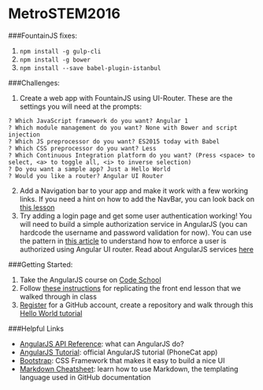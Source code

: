 # MetroSTEM2016

###FountainJS fixes:
1. `npm install -g gulp-cli`
2. `npm install -g bower`
3. `npm install --save babel-plugin-istanbul`

###Challenges:
1. Create a web app with FountainJS using UI-Router. These are the settings you will need at the prompts:

  ```
? Which JavaScript framework do you want? Angular 1
? Which module management do you want? None with Bower and script injection
? Which JS preprocessor do you want? ES2015 today with Babel
? Which CSS preprocessor do you want? Less
? Which Continuous Integration platform do you want? (Press <space> to select, <a> to toggle all, <i> to inverse selection)
? Do you want a sample app? Just a Hello World
? Would you like a router? Angular UI Router
  ```
2. Add a Navigation bar to your app and make it work with a few working links. If you need a hint on how to add the NavBar, you can look back on [this lesson](https://github.com/marcDeSantis/MetroSTEM2016/blob/master/AngularFountainJS.md)
3. Try adding a login page and get some user authentication working! You will need to build a simple authorization service in AngularJS (you can hardcode the username and password validation for now). You can use the pattern in [this article](https://medium.com/@mattlanham/authentication-with-angularjs-4e927af3a15f#.kychnt1ah) to understand how to enforce a user is authorized using Angular UI router. Read about AngularJS services [here](https://docs.angularjs.org/guide/services)

###Getting Started:

1. Take the AngularJS course on [Code School](https://www.codeschool.com/courses/shaping-up-with-angular-js)
2. Follow [these instructions](https://github.com/marcDeSantis/MetroSTEM2016/blob/master/AngularFountainJS.md) for replicating the front end lesson that we walked through in class
3. [Register](http://github.com/join) for a GitHub account, create a repository and walk through this [Hello World tutorial](https://guides.github.com/activities/hello-world/) 

###Helpful Links

- [AngularJS API Reference](https://docs.angularjs.org/api): what can AngularJS do?
- [AngularJS Tutorial](https://docs.angularjs.org/tutorial/): official AngularJS tutorial (PhoneCat app)
- [Bootstrap](http://getbootstrap.com/): CSS Framework that makes it easy to build a nice UI
- [Markdown Cheatsheet](https://github.com/adam-p/markdown-here/wiki/Markdown-Cheatsheet): learn how to use Markdown, the templating language used in GitHub documentation
